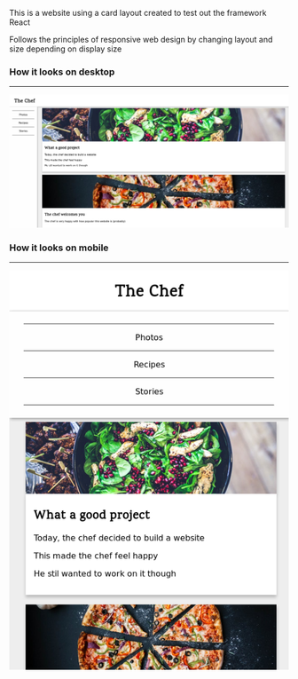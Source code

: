 This is a website using a card layout created to test out the framework React

Follows the principles of responsive web design by changing layout and size depending on display size



### How it looks on desktop
---
![Desktop version of website](PHOTOS/Desktop.png)


### How it looks on mobile
---
![Mobile version of website](PHOTOS/Mobile.png)
